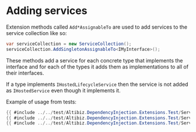 # Adding services

Extension methods called `Add*AssignableTo` are used to add services to the
service collection like so:

```cs
var serviceCollection = new ServiceCollection();
serviceCollection.AddSingletonAssignableTo<IMyInterface>();
```

These methods add a service for each concrete type that implements the interface
and for each of the types it adds them as implementations to all of their
interfaces.

If a type implements `IHostedLifecycleService` then the service is not added as
`IHostedService` even though it implements it.

Example of usage from tests:

<!-- markdownlint-disable MD013 -->

```cs
{{ #include ../../test/Altibiz.DependencyInjection.Extensions.Test/ServiceCollectionExtensionsTest.cs:1:7 }}
{{ #include ../../test/Altibiz.DependencyInjection.Extensions.Test/ServiceCollectionExtensionsTest.cs:8:149 }}
{{ #include ../../test/Altibiz.DependencyInjection.Extensions.Test/ServiceCollectionExtensionsTest.cs:244: }}
```

<!-- markdownlint-enable MD013 -->

